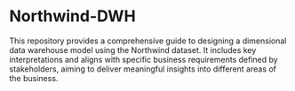# Northwind-DWH
This repository provides a comprehensive guide to designing a dimensional data warehouse model using the Northwind dataset. It includes key interpretations and aligns with specific business requirements defined by stakeholders, aiming to deliver meaningful insights into different areas of the business.
